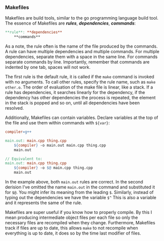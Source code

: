 ### Makefiles
Makefiles are build tools, similar to the go programming language build tool. The 
essence of Makefiles are ***rules***, ***dependencies***, ***commands***:
```makefile
**rule**: **dependencies**
    **commands**
```
As a note, the rule often is the name of the file produced by the commands. A rule
can have multiple dependencies and multiple commands. For multiple dependencies, 
separate them with a space in the same line. For commands separate commands by line.
Importantly, remember that commands are indented by one tab, spaces will not work.

The first rule is the default rule, it is called if the `make` command is invoked with 
no arguments. To call other rules, specify the rule name, such as `make other.o`. The order
of evaluation of the make file is linear, like a stack. If a rule has dependencies, it 
searches linearly for the dependency, if the dependency has other dependencies the process is 
repeated, the element in the stack is popped and so on, until all dependencies have been resolved.

Additionally, Makefiles can contain variables. Declare variables at the top of the file and use 
them within commands with `${var}`:
```makefile
compiler=g++

main.out: main.cpp thing.cpp
    ${compiler} -o main.out main.cpp thing.cpp
    main.out

// Equivalent to:
main.out: main.cpp thing.cpp
    ${compiler} -o $@ main.cpp thing.cpp
    main.out
```

In the example above, both `main.out` rules are correct. In the second derision I've omitted
the name `main.out` in the command and substituted it for `$@`. You might infer its meaning from 
the leading `$`. Similarly, instead of typing out the dependencies we have the variable `$^`
This is also a variable and it represents the same of the rule.

Makefiles are super useful if you know how to properly compile. By this I mean producing intermediate
object files per each file so only the necessary files are recompiled when they change. Furthermore, 
Makefiles track if files are up to date, this allows `make` to not recompile when everything is 
up to date, it does so by the time last modifier of files.
